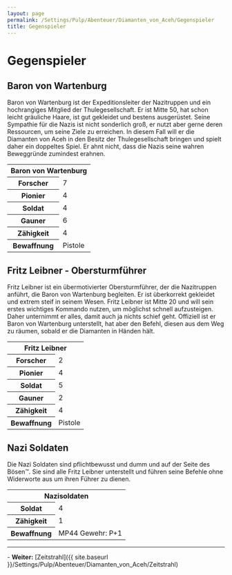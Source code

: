 ```yaml
---
layout: page
permalink: /Settings/Pulp/Abenteuer/Diamanten_von_Aceh/Gegenspieler
title: Gegenspieler
---
```


# Gegenspieler

## Baron von Wartenburg

Baron von Wartenburg ist der Expeditionsleiter der Nazitruppen und ein hochrangiges Mitglied der Thulegesellschaft. Er ist Mitte 50, hat schon leicht gräuliche Haare, ist gut gekleidet und bestens ausgerüstet. Seine Sympathie für die Nazis ist nicht sonderlich groß, er nutzt aber gerne deren Ressourcen, um seine Ziele zu erreichen. In diesem Fall will er die Diamanten von Aceh in den Besitz der Thulegesellschaft bringen und spielt daher ein doppeltes Spiel. Er ahnt nicht, dass die Nazis seine wahren Beweggründe zumindest erahnen.

<table>
<tbody>
<tr><th colspan="2">Baron von Wartenburg</th></tr>
<tr><th>Forscher</th><td>7</td></tr>
<tr><th>Pionier</th><td>4</td></tr>
<tr><th>Soldat</th><td>4</td></tr>
<tr><th>Gauner</th><td>6</td></tr>
<tr><th>Zähigkeit</th><td>4</td></tr>
<tr><th>Bewaffnung</th><td>Pistole</td></tr>
</tbody>
</table>

## Fritz Leibner - Obersturmführer

Fritz Leibner ist ein übermotivierter Obersturmführer, der die Nazitruppen anführt, die Baron von Wartenburg begleiten. Er ist überkorrekt gekleidet und extrem steif in seinem Wesen. Fritz Leibner ist Mitte 20 und will sein erstes wichtiges Kommando nutzen, um möglichst schnell aufzusteigen. Daher unternimmt er alles, damit auch ja nichts schief geht. Offiziell ist er Baron von Wartenburg unterstellt, hat aber den Befehl, diesen aus dem Weg zu räumen, sobald er die Diamanten in Händen hält.

<table>
<tbody>
<tr><th colspan="2">Fritz Leibner</th></tr>
<tr><th>Forscher</th><td>2</td></tr>
<tr><th>Pionier</th><td>4</td></tr>
<tr><th>Soldat</th><td>5</td></tr>
<tr><th>Gauner</th><td>2</td></tr>
<tr><th>Zähigkeit</th><td>4</td></tr>
<tr><th>Bewaffnung</th><td>Pistole</td></tr>
</tbody>
</table>

## Nazi Soldaten

Die Nazi Soldaten sind pflichtbewusst und dumm und auf der Seite des Bösen&trade;. Sie sind alle Fritz Leibner unterstellt und führen seine Befehle ohne Widerworte aus um ihren Führer zu dienen.

<table>
<tbody>
<tr><th colspan="2">Nazisoldaten</th></tr>
<tr><th>Soldat</th><td>4</td></tr>
<tr><th>Zähigkeit</th><td>1</td></tr>
<tr><th>Bewaffnung</th><td>MP44 Gewehr: P+1</td></tr>
</tbody>
</table>

<hr/>
- <strong>Weiter:</strong> [Zeitstrahl]({{ site.baseurl }}/Settings/Pulp/Abenteuer/Diamanten_von_Aceh/Zeitstrahl)
